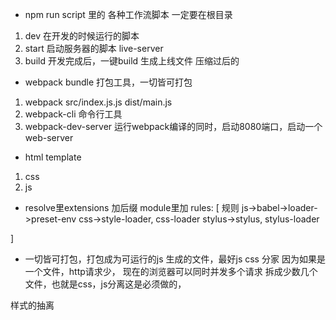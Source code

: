 - npm run script 里的 各种工作流脚本
 一定要在根目录
 1. dev 在开发的时候运行的脚本
 2. start 启动服务器的脚本
   live-server
 3. build 开发完成后，一键build 生成上线文件
   压缩过后的
- webpack bundle 打包工具，一切皆可打包
 1. webpack src/index.js.js dist/main.js
 2. webpack-cli 命令行工具
 3. webpack-dev-server 运行webpack编译的同时，启动8080端口，启动一个web-server 

 - html template
 1. css
 2. js 

 - resolve里extensions 加后缀
 module里加 rules: [
     规则
     js->babel->loader->preset-env
     css->style-loader,
     css-loader
     stylus->stylus,
     stylus-loader

 ]
 - 一切皆可打包，打包成为可运行的js
 生成的文件，最好js css 分家
  因为如果是一个文件，http请求少，
  现在的浏览器可以同时并发多个请求 拆成少数几个文件，也就是css，js分离这是必须做的，
  
  样式的抽离